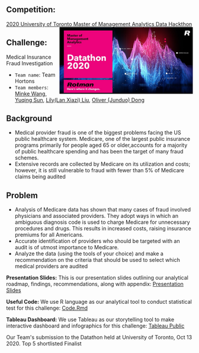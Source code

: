 ## Competition:
[2020 University of Toronto Master of Management Analytics Data Hackthon](https://www.rotman.utoronto.ca/Degrees/MastersPrograms/MMA/datathon2020/Datathon2020FAQ) <img src='figures/MMA2020logo.png' align="right" height="180"/>


## Challenge: 
Medical Insurance Fraud Investigation
-  `Team name`: Team Hortons
- `Team members`: [Minke Wang](https://github.com/chelseawmk?tab=stars), [Yuqing Sun](https://git.uwaterloo.ca/yasun), [Lily(Lan Xiazi) Liu](https://www.linkedin.com/in/lanxiaziliu/), [Oliver (Junduo) Dong](https://github.com/Junduo123)

## Background
- Medical provider fraud is one of the biggest problems facing the US public healthcare system. Medicare, one of the largest public insurance programs primarily for people aged 65 or older,accounts for a majority of public healthcare spending and has been the target of many fraud schemes.
- Extensive records are collected by Medicare on its utilization and costs; however, it
is still vulnerable to fraud with fewer than 5% of Medicare claims being audited

## Problem
- Analysis of Medicare data has shown that many cases of fraud involved physicians and associated providers. They adopt ways in which an ambiguous diagnosis code is used to charge Medicare for unnecessary procedures and drugs. This results in increased costs, raising insurance premiums for all Americans.
- Accurate identification of providers who should be targeted with an audit is of utmost importance to Medicare.
- Analyze the data (using the tools of your choice) and make a recommendation on the criteria that should be used to select which medical providers are audited

**Presentation Slides:** This is our presentation slides outlining our analytical roadmap, findings, recommendations, along with appendix: [Presentation Slides](https://docs.google.com/presentation/d/1RopED3CJdBxJSxvYBHGgDMfeHC8DBE5cvPtHx__Hqd0/edit#slide=id.ga453bbeaa7_0_43)

**Useful Code:** We use R language as our analytical tool to conduct statistical test for this challenge: [Code.Rmd](https://github.com/Junduo123/Medical-Insurance-Fraud-Investigation./blob/main/Medical%20Insurance%20Fraud%20Investigation%20-%20Team%20Hortons.Rmd)

**Tableau Dashboard:** We use Tableau as our storytelling tool to make interactive dashboard and infographics for this challenge: [Tableau Public](https://public.tableau.com/profile/junduo#!/vizhome/MedicalInsuranceFraudInvestigation/WelcomePage)

Our Team's submission to the Datathon held at University of Toronto, Oct 13 2020. Top 5 shortlisted Finalist

